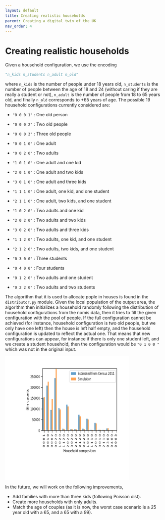 ```yaml
---
layout: default
title: Creating realistic households
parent: Creating a digital twin of the UK
nav_order: 4
---
```

Creating realistic households
========
Given a household configuration, we use the encoding

```python
"n_kids n_students n_adult n_old"
```

where ``n_kids`` is the number of people under 18 years old, ``n_students`` is the number of people between the age of 18 and 24 (without caring if they are really a student or not), ``n_adult`` is the number of people from 18 to 65 years old, and finally ``n_old`` corresponds to +65 years of age. The possible 19 household configurations currently considered are:

- ``"0 0 0 1"`` : One old person

- ``"0 0 0 2"`` : Two old people

- ``"0 0 0 3"`` : Three old people

- ``"0 0 1 0"`` : One adult

- ``"0 0 2 0"`` : Two adults

- ``"1 0 1 0"`` : One adult and one kid

- ``"2 0 1 0"`` : One adult and two kids

- ``"3 0 1 0"`` : One adult and three kids

- ``"1 1 1 0"`` : One adult, one kid, and one student

- ``"2 1 1 0"`` : One adult, two kids, and one student

- ``"1 0 2 0"`` : Two adults and one kid

- ``"2 0 2 0"`` :  Two adults and two kids

- ``"3 0 2 0"`` :  Two adults and three kids

- ``"1 1 2 0"`` : Two adults, one kid, and one student

- ``"2 1 2 0"`` : Two adults, two kids, and one student

- ``"0 3 0 0"`` : Three students

- ``"0 4 0 0"`` : Four students

- ``"0 1 2 0"`` : Two adults and one student

- ``"0 2 2 0"`` : Two adults and two students

  

The algorithm that it is used to allocate pople in houses is found in the ``distributor.py`` module. Given the local population of the output area, the algorithm then initializes a household randomly following the distribution of household configurations from the nomis data, then it tries to fill the given configuration with the pool of people. If the full configuration cannot be achieved (for instance, household configuration is two old people, but we only have one left) then the house is left half empty, and the household configuration is updated to reflect the actual one. That means that new configurations can appear, for instance if there is only one student left, and we create a student household, then the configuration would be ``"0 1 0 0 "`` which was not in the original input.

<img src="images/overall_household_composition.png" alt="Kitten"
	title="Total number of households with a given composition" width="400" height="400" align="middle" />


In the future, we will work on the following improvements,
- Add families with more than three kids (following Poisson dist).
- Create more households with only adults.
- Match the age of couples (as it is now, the worst case scenario is a 25 year old with a 65, and a 65 with a 99).

